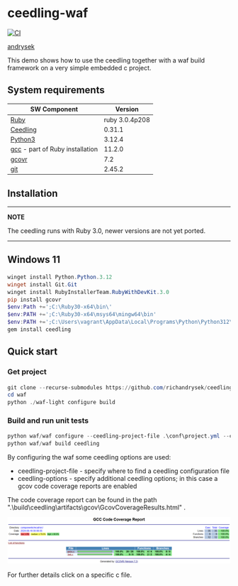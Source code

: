 # ceedling-waf

[![CI](https://github.com/richandrysek/ceedling-waf/actions/workflows/build.yml/badge.svg)](https://github.com/richandrysek/ceedling-waf/actions/workflows/build.yml)

[andrysek](https://andrysek.de/)

This demo shows how to use the ceedling together with a waf build framework on a very simple embedded c project.

## System requirements

|SW Component                                                                                                   |Version                |
|---------------------------------------------------------------------------------------------------------------|-----------------------|
|[Ruby](https://developer.hashicorp.com/packer/install?product_intent=packer)                                   | ruby 3.0.4p208        |
|[Ceedling](https://developer.hashicorp.com/vagrant/install?product_intent=vagrant)                             | 0.31.1                |
|[Python3](https://developer.hashicorp.com/vagrant/docs/providers/vmware/vagrant-vmware-utility)                | 3.12.4                |
|[gcc](https://gcc.gnu.org/) - part of Ruby installation                                                        | 11.2.0                |
|[gcovr](https://pypi.org/project/gcovr/)                                                                       | 7.2                   |
|[git](https://git-scm.com/)                                                                                    | 2.45.2                |


## Installation

---
**NOTE**

The ceedling runs with Ruby 3.0, newer versions are not yet ported.

---

## Windows 11

```powershell
winget install Python.Python.3.12
winget install Git.Git
winget install RubyInstallerTeam.RubyWithDevKit.3.0
pip install gcovr
$env:Path +=';C:\Ruby30-x64\bin\'
$env:PATH +=';C:\Ruby30-x64\msys64\mingw64\bin'
$env:PATH +=';C:\Users\vagrant\AppData\Local\Programs\Python\Python312\Scripts\'
gem install ceedling
```

## Quick start

### Get project

```powershell
git clone --recurse-submodules https://github.com/richandrysek/ceedling-waf
cd waf
python ./waf-light configure build
```

### Build and run unit tests

```powershell
python waf/waf configure --ceedling-project-file .\conf\project.yml --ceedling-options "gcov:all utils:gcov"
python waf/waf build ceedling
```

By configuring the waf some ceedling options are used:

* ceedling-project-file - specify where to find a ceedling configuration file
* ceedling-options - specify additional ceedling options; in this case a gcov code coverage reports are enabled

The code coverage report can be found in the path ".\build\ceedling\artifacts\gcov\GcovCoverageResults.html" .

![Code coverage overview (gcov)](./doc/imgs/gcov_summary.png)

For further details click on a specific c file.

